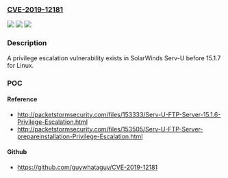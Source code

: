 ### [CVE-2019-12181](https://cve.mitre.org/cgi-bin/cvename.cgi?name=CVE-2019-12181)
![](https://img.shields.io/static/v1?label=Product&message=n%2Fa&color=blue)
![](https://img.shields.io/static/v1?label=Version&message=n%2Fa&color=blue)
![](https://img.shields.io/static/v1?label=Vulnerability&message=n%2Fa&color=brighgreen)

### Description

A privilege escalation vulnerability exists in SolarWinds Serv-U before 15.1.7 for Linux.

### POC

#### Reference
- http://packetstormsecurity.com/files/153333/Serv-U-FTP-Server-15.1.6-Privilege-Escalation.html
- http://packetstormsecurity.com/files/153505/Serv-U-FTP-Server-prepareinstallation-Privilege-Escalation.html

#### Github
- https://github.com/guywhataguy/CVE-2019-12181

